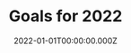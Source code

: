 ---
title: "Goals for 2022"
year: 2022
date: 2022-01-01T00:00:00.000Z
layout: goal

goals:
  - title: "Save some money"
    description: "Save £5,000 by 31 December 2022"
    max: 5000.00
    stretch: 10000.00
    progress: 0.0
    comment: "I bought a house – so I think we can safely say I've spent more money this year than I've saved!"
  
  - title: "Write more"
    description: "Write one blog post a month"
    max: 12.00
    stretch: 24.00
    progress: 4.00
    comment: "A total of four posts written."
  
  - title: "Close my activity rings"
    description: "Close my activity rings at least 5 times a week"
    max: 876.00
    stretch: 1095.00
    progress: 911.00
    comment: "I hit my move goal on 299 days, stand goal on 289 days, and did 30 minutes of (sometimes non-continuous) exercise on 323 days. Goal achieved!"
    
  - title: "Weigh less"
    description: "Lose 5 kilograms by 1 December 2022"
    max: 5.00
    stretch: 7.50
    progress: 0.00
    comment: "I'm 5 kilograms heavier than I was at the start of the year..."
---